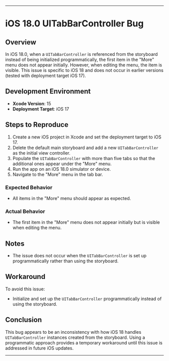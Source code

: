 
---

# iOS 18.0 UITabBarController Bug

## Overview

In iOS 18.0, when a `UITabBarController` is referenced from the storyboard instead of being initialized programmatically, the first item in the "More" menu does not appear initially. However, when editing the menu, the item is visible. This issue is specific to iOS 18 and does not occur in earlier versions (tested with deployment target iOS 17).

## Development Environment

- **Xcode Version**: 15
- **Deployment Target**: iOS 17

## Steps to Reproduce

1. Create a new iOS project in Xcode and set the deployment target to iOS 17.
2. Delete the default main storyboard and add a new `UITabBarController` as the initial view controller.
3. Populate the `UITabBarController` with more than five tabs so that the additional ones appear under the "More" menu.
4. Run the app on an iOS 18.0 simulator or device.
5. Navigate to the "More" menu in the tab bar.

### Expected Behavior
- All items in the "More" menu should appear as expected.

### Actual Behavior
- The first item in the "More" menu does not appear initially but is visible when editing the menu.

## Notes

- The issue does not occur when the `UITabBarController` is set up programmatically rather than using the storyboard.

## Workaround

To avoid this issue:
- Initialize and set up the `UITabBarController` programmatically instead of using the storyboard.

## Conclusion

This bug appears to be an inconsistency with how iOS 18 handles `UITabBarController` instances created from the storyboard. Using a programmatic approach provides a temporary workaround until this issue is addressed in future iOS updates.

--- 
